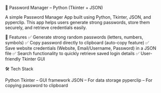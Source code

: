 🔐 Password Manager – Python (Tkinter + JSON)

A simple Password Manager App built using Python, Tkinter, JSON, and pyperclip.
This app helps users generate strong passwords, store them securely, and retrieve credentials easily.

🚀 Features
✅ Generate strong random passwords (letters, numbers, symbols)
✅ Copy password directly to clipboard (auto-copy feature)
✅ Save website credentials (Website, Email/Username, Password) in a JSON file
✅ Search functionality to quickly retrieve saved login details
✅ User-friendly Tkinter GUI

🛠️ Tech Stack

Python
Tkinter – GUI framework
JSON – For data storage
pyperclip – For copying password to clipboard

